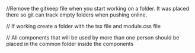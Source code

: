 //Remove the gitkeep file when you start working on a folder. It was placed there so git can track empty folders when pushing online.


// If working create a folder with the tsx file and module.css file


// All components that will be used by more than one person should be placed in the common folder inside the components
